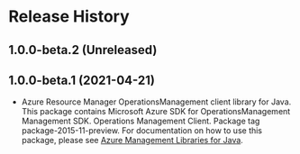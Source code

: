 # Release History

## 1.0.0-beta.2 (Unreleased)


## 1.0.0-beta.1 (2021-04-21)

- Azure Resource Manager OperationsManagement client library for Java. This package contains Microsoft Azure SDK for OperationsManagement Management SDK. Operations Management Client. Package tag package-2015-11-preview. For documentation on how to use this package, please see [Azure Management Libraries for Java](https://aka.ms/azsdk/java/mgmt).
